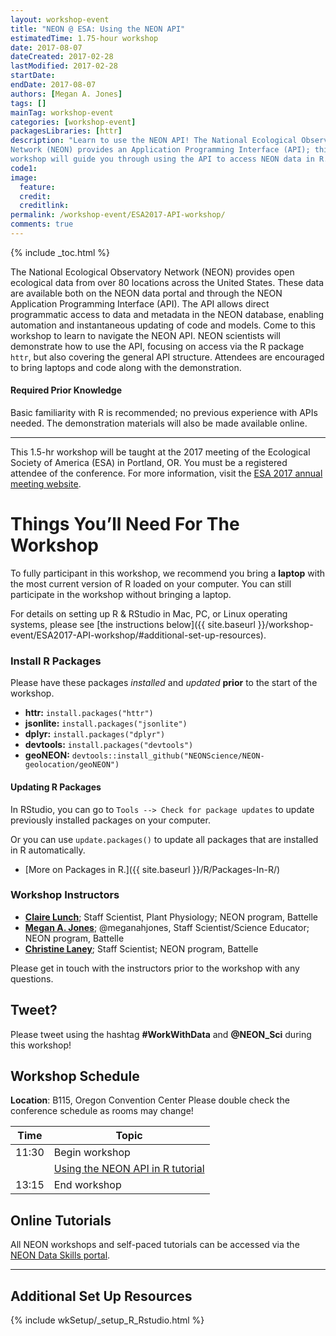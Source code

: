 ```yaml
---
layout: workshop-event
title: "NEON @ ESA: Using the NEON API"
estimatedTime: 1.75-hour workshop
date: 2017-08-07
dateCreated: 2017-02-28
lastModified: 2017-02-28
startDate: 
endDate: 2017-08-07
authors: [Megan A. Jones]
tags: []
mainTag: workshop-event
categories: [workshop-event]
packagesLibraries: [httr]
description: "Learn to use the NEON API! The National Ecological Observatory 
Network (NEON) provides an Application Programming Interface (API); this 
workshop will guide you through using the API to access NEON data in R."
code1: 
image:
  feature: 
  credit:
  creditlink: 
permalink: /workshop-event/ESA2017-API-workshop/
comments: true 
---
```


{% include _toc.html %}

The National Ecological Observatory Network (NEON) provides open ecological data 
from over 80 locations across the United States. These data are available both 
on the NEON data portal and through the NEON Application Programming Interface 
(API). The API allows direct programmatic access to data and metadata in the 
NEON database, enabling automation and instantaneous updating of code and models. 
Come to this workshop to learn to navigate the NEON API. NEON scientists will 
demonstrate how to use the API, focusing on access via the R package `httr`, but 
also covering the general API structure. Attendees are encouraged to bring 
laptops and code along with the demonstration. 

#### Required Prior Knowledge

Basic familiarity with R is recommended; no previous experience with APIs 
needed. The demonstration materials will also be made available online. 

***

This 1.5-hr workshop will be taught at the 2017 meeting of the Ecological
Society of America (ESA) in Portland, OR. You must be a registered 
attendee of the conference. For more information, visit the 
<a href="http://www.esa.org/portland/" target="_blank">ESA 2017 annual meeting website</a>.

<div id="objectives" markdown="1">

# Things You’ll Need For The Workshop

To fully participant in this workshop, we recommend you bring a **laptop** with 
the most current version of R loaded on your computer. You can still participate
in the workshop without bringing a laptop. 

For details on setting up R & RStudio in Mac, PC, or Linux operating systems, 
please see [the instructions below]({{ site.baseurl }}/workshop-event/ESA2017-API-workshop/#additional-set-up-resources).

### Install R Packages

Please have these packages *installed* and *updated* **prior** to the start of 
the workshop.

* **httr:** `install.packages("httr")`
* **jsonlite:** `install.packages("jsonlite")`
* **dplyr:** `install.packages("dplyr")`
* **devtools:** `install.packages("devtools")`
* **geoNEON:** `devtools::install_github("NEONScience/NEON-geolocation/geoNEON")`

#### Updating R Packages

In RStudio, you can go to `Tools --> Check for package updates` to update 
previously installed packages on your computer.

Or you can use `update.packages()` to update all packages that are 
installed in R automatically. 

* [More on Packages in R.]({{ site.baseurl }}/R/Packages-In-R/)

</div>

### Workshop Instructors
* **[Claire Lunch](http://www.neonscience.org/about/staff/claire-lunch)**; Staff Scientist, Plant Physiology; NEON program, Battelle
* **[Megan A. Jones](http://www.neonscience.org/about/staff/megan-jones)**; @meganahjones, Staff Scientist/Science Educator; NEON program, Battelle
* **[Christine Laney](http://www.neonscience.org/about/staff/christine-laney)**; Staff Scientist; NEON program, Battelle

Please get in touch with the instructors prior to the workshop with any questions.

## Tweet?  
Please tweet using the hashtag **#WorkWithData** and **@NEON_Sci** during this 
workshop!

## Workshop Schedule

**Location**: B115, Oregon Convention Center
Please double check the conference schedule as rooms may change!


| Time	| Topic	
|-------------|---------------
| 11:30	| Begin workshop
| 	| <a href="{{ site.baseurl }}/R/neon-api/" target="_blank"> Using the NEON API in R tutorial </a>   
| 13:15	| End workshop


## Online Tutorials

All NEON workshops and self-paced tutorials can be accessed via the 
<a href="http://www.neondataskills.org/" target="_blank">NEON
Data Skills portal</a>.

***

## Additional Set Up Resources

{% include wkSetup/_setup_R_Rstudio.html %}
